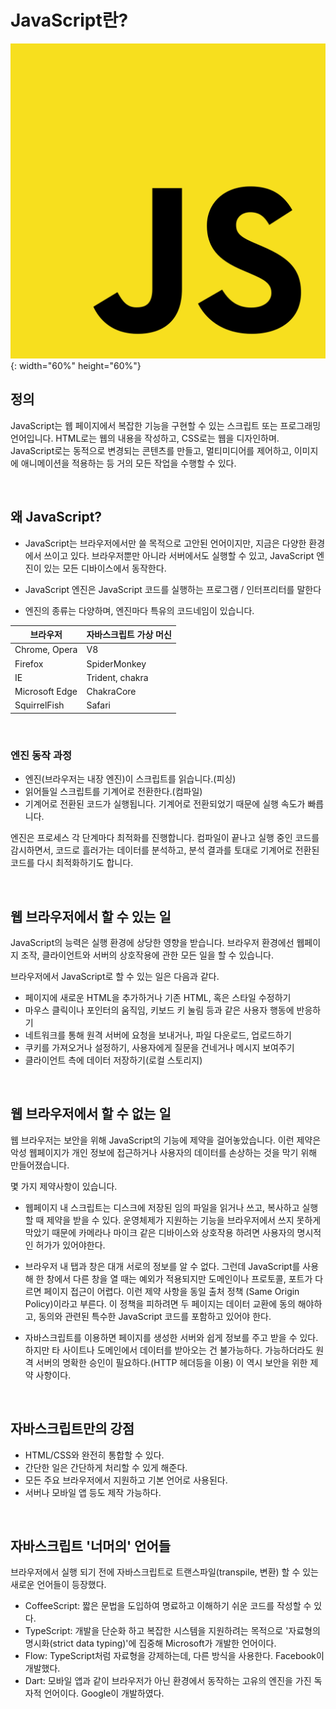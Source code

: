 # JavaScript란?

![Alt text](../images/JavaScript_image.svg){: width="60%" height="60%"}

## 정의

JavaScript는 웹 페이지에서 복잡한 기능을 구현할 수 있는 스크립트 또는 프로그래밍 언어입니다.
HTML로는 웹의 내용을 작성하고, CSS로는 웹을 디자인하며. JavaScript로는 동적으로 변경되는 콘텐츠를 만들고, 멀티미디어를 제어하고, 이미지에 애니메이션을 적용하는 등 거의 모든 작업을 수행할 수 있다.

<br />

## 왜 JavaScript?

* JavaScript는 브라우저에서만 쓸 목적으로 고안된 언어이지만, 지금은 다양한 환경에서 쓰이고 있다.
  브라우저뿐만 아니라 서버에서도 실행할 수 있고, JavaScript 엔진이 있는 모든 디바이스에서 동작한다.
* JavaScript 엔진은 JavaScript 코드를 실행하는 프로그램 / 인터프리터를 말한다

* 엔진의 종류는 다양하며, 엔진마다 특유의 코드네임이 있습니다.


|  **브라우저**  | **자바스크립트 가상 머신** |
| --- | --- |
|Chrome, Opera | V8                   |
| Firefox | SpiderMonkey              |
| IE | Trident, chakra |
|Microsoft Edge | ChakraCore |
|SquirrelFish | Safari |

<br>

### 엔진 동작 과정

* 엔진(브라우저는 내장 엔진)이 스크립트를 읽습니다.(피싱)
* 읽어들일 스크립트를 기계어로 전환한다.(컴파일)
* 기계어로 전환된 코드가 실행됩니다. 기계어로 전환되었기 때문에 실행 속도가 빠릅니다.

엔진은 프로세스 각 단계마다 최적화를 진행합니다. 컴파일이 끝나고 실행 중인 코드를 감시하면서, 코드로 흘러가는 데이터를 분석하고, 분석 결과를 토대로 기계어로 전환된 코드를 다시 최적화하기도 합니다.

<br />

## 웹 브라우저에서 할 수 있는 일

JavaScript의 능력은 실행 환경에 상당한 영향을 받습니다. 브라우저 환경에선 웹페이지 조작, 클라이언트와 서버의 상호작용에 관한 모든 일을 할 수 있습니다.

브라우저에서 JavaScript로 할 수 있는 일은 다음과 같다.

* 페이지에 새로운 HTML을 추가하거나 기존 HTML, 혹은 스타일 수정하기
* 마우스 클릭이나 포인터의 움직임, 키보드 키 눌림 등과 같은 사용자 행동에 반응하기
* 네트워크를 통해 원격 서버에 요청을 보내거나, 파일 다운로드, 업로드하기
* 쿠키를 가져오거나 설정하기, 사용자에게 질문을 건네거나 메시지 보여주기
* 클라이언트 측에 데이터 저장하기(로컬 스토리지)

<br />

## 웹 브라우저에서 할 수 없는 일

웹 브라우저는 보안을 위해 JavaScript의 기능에 제약을 걸어놓았습니다. 이런 제약은 악성 웹페이지가 개인 정보에 접근하거나 사용자의 데이터를 손상하는 것을 막기 위해 만들어졌습니다.

몇 가지 제약사항이 있습니다.

* 웹페이지 내 스크립트는 디스크에 저장된 임의 파일을 읽거나 쓰고, 복사하고 실행할 때 제약을 받을 수 있다. 운영체제가 지원하는 기능을 브라우저에서 쓰지 못하게 막았기 때문에 카메라나 마이크 같은 디바이스와 상호작용 하려면 사용자의 명시적인 허가가 있어야한다.

* 브라우저 내 탭과 창은 대개 서로의 정보를 알 수 없다. 그런데 JavaScript를 사용해 한 창에서 다른 창을 열 때는 예외가 적용되지만 도메인이나 프로토콜, 포트가 다르면 페이지 접근이 어렵다. 이런 제약 사항을 동일 출처 정책 (Same Origin Policy)이라고 부른다. 이 정책을 피하려면 두 페이지는 데이터 교환에 동의 해야하고, 동의와 관련된 특수한 JavaScript 코드를 포함하고 있어야 한다.

* 자바스크립트를 이용하면 페이지를 생성한 서버와 쉽게 정보를 주고 받을 수 있다.
하지만 타 사이트나 도메인에서 데이터를 받아오는 건 불가능하다. 가능하더라도 원격 서버의 명확한 승인이 필요하다.(HTTP 헤더등을 이용)
이 역시 보안을 위한 제약 사항이다.

<br />

## 자바스크립트만의 강점

* HTML/CSS와 완전히 통합할 수 있다.
* 간단한 일은 간단하게 처리할 수 있게 해준다.
* 모든 주요 브라우저에서 지원하고 기본 언어로 사용된다.
* 서버나 모바일 앱 등도 제작 가능하다.

<br />

## 자바스크립트 '너머의' 언어들

브라우저에서 실행 되기 전에 자바스크립트로 트랜스파일(transpile, 변환) 할 수 있는 새로운 언어들이 등장했다.

* CoffeeScript: 짧은 문법을 도입하여 명료하고 이해하기 쉬운 코드를 작성할 수 있다.
* TypeScript: 개발을 단순화 하고 복잡한 시스템을 지원하려는 목적으로 '자료형의 명시화(strict data typing)'에 집중해 Microsoft가 개발한 언어이다.
* Flow: TypeScript처럼 자료형을 강제하는데, 다른 방식을 사용한다. Facebook이 개발했다.
* Dart: 모바일 앱과 같이 브라우저가 아닌 환경에서 동작하는 고유의 엔진을 가진 독자적 언어이다. Google이 개발하였다.

